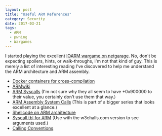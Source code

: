 ```yaml
---
layout: post
title: "Useful ARM References"
category: Security
date: 2017-03-21
tags:
  - ARM
  - pwning
  - Wargames
---
```


I started playing the excellent [IOARM wargame on netgarage](http://ioarm.netgarage.org/).
No, don't be expecting spoilers, hints, or walk-throughs, I'm not that kind of
guy.  This is merely a list of interesting reading I've discovered to help me
understand the ARM architecture and ARM assembly.

* [Docker containers for cross-compilation](https://github.com/dockcross/dockcross)
* [ARMwiki](https://www.heyrick.co.uk/armwiki/Main_Page)
* [ARM Syscalls](https://w3challs.com/syscalls/?arch=arm_strong) (I'm not sure
  why they all seem to have +0x900000 to their value, you certainly don't use
  them that way.)
* [ARM Assembly System Calls](http://thinkingeek.com/2014/05/24/arm-assembler-raspberry-pi-chapter-19/)
  (This is part of a bigger series that looks excellent at a glance.)
* [Shellcode on ARM architecture](http://shell-storm.org/blog/Shellcode-On-ARM-Architecture/)
* [Syscall.tbl for ARM](https://github.com/torvalds/linux/blob/57fd0b77d659d5733434d3ce37cf606273abb1e8/arch/arm/tools/syscall.tbl)
  (Use with the w3challs.com version to see arguments used.)
* [Calling Conventions](http://wiki.osdev.org/Calling_Conventions)
